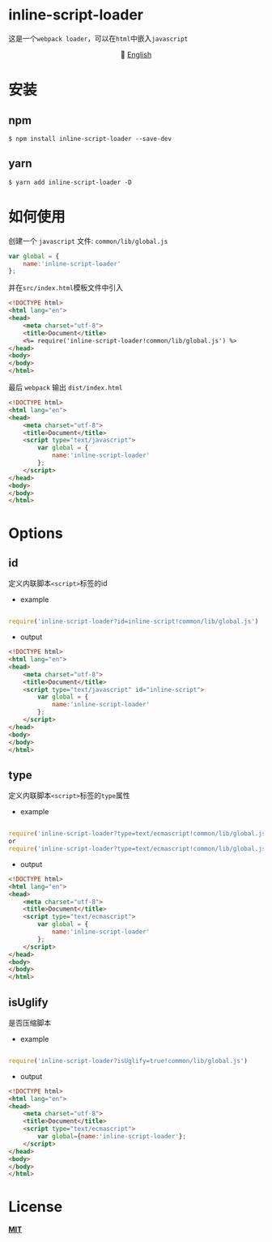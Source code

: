 # inline-script-loader

这是一个`webpack loader`，可以在`html`中嵌入`javascript`

<p align="center">
   📘 <a href="./README.md">English</a> 
</p>

# 安装

## npm

``` hash
$ npm install inline-script-loader --save-dev
```

## yarn

``` hash
$ yarn add inline-script-loader -D
```

# 如何使用

创建一个 `javascript` 文件: `common/lib/global.js`

``` javascript
var global = {
    name:'inline-script-loader'
};
```

并在`src/index.html`模板文件中引入

```html
<!DOCTYPE html>
<html lang="en">
<head>
    <meta charset="utf-8">
    <title>Document</title>
    <%= require('inline-script-loader!common/lib/global.js') %>
</head>
<body>
</body>
</html>

```

最后 `webpack` 输出 `dist/index.html`

```html
<!DOCTYPE html>
<html lang="en">
<head>
    <meta charset="utf-8">
    <title>Document</title>
    <script type="text/javascript">
        var global = {
            name:'inline-script-loader'
        };
    </script>
</head>
<body>
</body>
</html>

```

# Options

## id

定义内联脚本`<script>`标签的id

* example

```javascript

require('inline-script-loader?id=inline-script!common/lib/global.js')

```

* output

``` html
<!DOCTYPE html>
<html lang="en">
<head>
    <meta charset="utf-8">
    <title>Document</title>
    <script type="text/javascript" id="inline-script">
        var global = {
            name:'inline-script-loader'
        };
    </script>
</head>
<body>
</body>
</html>
```

## type

定义内联脚本`<script>`标签的`type`属性

* example

```javascript

require('inline-script-loader?type=text/ecmascript!common/lib/global.js')
or
require('inline-script-loader?type=text/ecmascript!common/lib/global.js')

```

* output

``` html
<!DOCTYPE html>
<html lang="en">
<head>
    <meta charset="utf-8">
    <title>Document</title>
    <script type="text/ecmascript">
        var global = {
            name:'inline-script-loader'
        };
    </script>
</head>
<body>
</body>
</html>
```

## isUglify

是否压缩脚本

* example

```javascript

require('inline-script-loader?isUglify=true!common/lib/global.js')

```

* output

``` html
<!DOCTYPE html>
<html lang="en">
<head>
    <meta charset="utf-8">
    <title>Document</title>
    <script type="text/ecmascript">
        var global={name:'inline-script-loader'};
    </script>
</head>
<body>
</body>
</html>
```

# License

#### [MIT](./LICENSE)
